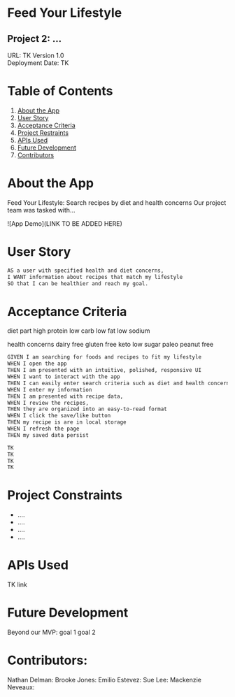 # Feed Your Lifestyle
##  Project 2: ...

URL: TK 
Version 1.0  
Deployment Date: TK


# Table of Contents
1. [About the App](#about-the-app)
2. [User Story](#user-story)
3. [Acceptance Criteria](#acceptance-criteria)
4. [Project Restraints](#project-restraints)
5. [APIs Used](#apis-used)
6. [Future Development](#future-development)
7. [Contributors](#contributors)


# About the App
Feed Your Lifestyle: Search recipes by diet and health concerns
Our project team was tasked with...

![App Demo](LINK TO BE ADDED HERE)

# User Story
```md
AS a user with specified health and diet concerns,
I WANT information about recipes that match my lifestyle
SO that I can be healthier and reach my goal.
```

# Acceptance Criteria
diet part
high protein
low carb
low fat
low sodium

health concerns
dairy free
gluten free
keto
low sugar
paleo
peanut free

```md
GIVEN I am searching for foods and recipes to fit my lifestyle
WHEN I open the app
THEN I am presented with an intuitive, polished, responsive UI 
WHEN I want to interact with the app
THEN I can easily enter search criteria such as diet and health concerns,
WHEN I enter my information
THEN I am presented with recipe data,
WHEN I review the recipes,
THEN they are organized into an easy-to-read format
WHEN I click the save/like button
THEN my recipe is are in local storage
WHEN I refresh the page
THEN my saved data persist

TK
TK
TK
TK

```

# Project Constraints
* ....
* ....
* ....
* ....

# APIs Used
TK link

# Future Development
Beyond our MVP:
goal 1
goal 2

# Contributors:   
Nathan Delman:
Brooke Jones: 
Emilio Estevez: 
Sue Lee: 
Mackenzie Neveaux: